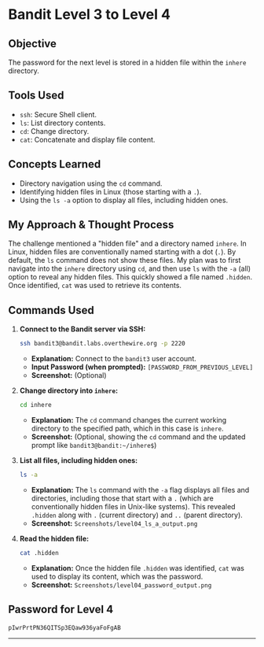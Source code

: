 # Bandit Level 3 to Level 4

## Objective
The password for the next level is stored in a hidden file within the `inhere` directory.

## Tools Used
* `ssh`: Secure Shell client.
* `ls`: List directory contents.
* `cd`: Change directory.
* `cat`: Concatenate and display file content.

## Concepts Learned
* Directory navigation using the `cd` command.
* Identifying hidden files in Linux (those starting with a `.`).
* Using the `ls -a` option to display all files, including hidden ones.

## My Approach & Thought Process
The challenge mentioned a "hidden file" and a directory named `inhere`. In Linux, hidden files are conventionally named starting with a dot (`.`). By default, the `ls` command does not show these files. My plan was to first navigate into the `inhere` directory using `cd`, and then use `ls` with the `-a` (all) option to reveal any hidden files. This quickly showed a file named `.hidden`. Once identified, `cat` was used to retrieve its contents.

## Commands Used

1.  **Connect to the Bandit server via SSH:**
    ```bash
    ssh bandit3@bandit.labs.overthewire.org -p 2220
    ```
    * **Explanation:** Connect to the `bandit3` user account.
    * **Input Password (when prompted):** `[PASSWORD_FROM_PREVIOUS_LEVEL]`
    * **Screenshot:** (Optional)

2.  **Change directory into `inhere`:**
    ```bash
    cd inhere
    ```
    * **Explanation:** The `cd` command changes the current working directory to the specified path, which in this case is `inhere`.
    * **Screenshot:** (Optional, showing the `cd` command and the updated prompt like `bandit3@bandit:~/inhere$`)

3.  **List all files, including hidden ones:**
    ```bash
    ls -a
    ```
    * **Explanation:** The `ls` command with the `-a` flag displays all files and directories, including those that start with a `.` (which are conventionally hidden files in Unix-like systems). This revealed `.hidden` along with `.` (current directory) and `..` (parent directory).
    * **Screenshot:** `Screenshots/level04_ls_a_output.png` 

4.  **Read the hidden file:**
    ```bash
    cat .hidden
    ```
    * **Explanation:** Once the hidden file `.hidden` was identified, `cat` was used to display its content, which was the password.
    * **Screenshot:** `Screenshots/level04_password_output.png`

## Password for Level 4
`pIwrPrtPN36QITSp3EQaw936yaFoFgAB`

---
